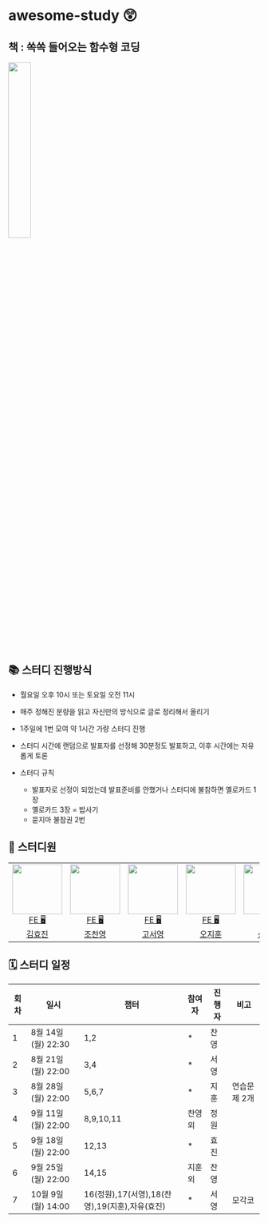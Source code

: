 # awesome-study 😲

## 책 : 쏙쏙 들어오는 함수형 코딩

<a href="https://product.kyobobook.co.kr/detail/S000001952246" target="_blank">
<img src="https://contents.kyobobook.co.kr/sih/fit-in/458x0/pdt/9791191600759.jpg" width="30%" />
</a>

## 📚 스터디 진행방식

- 월요일 오후 10시 또는 토요일 오전 11시
- 매주 정해진 분량을 읽고 자신만의 방식으로 글로 정리해서 올리기
- 1주일에 1번 모여 약 1시간 가량 스터디 진행
- 스터디 시간에 랜덤으로 발표자를 선정해 30분정도 발표하고, 이후 시간에는 자유롭게 토론
- 스터디 규칙

  - 발표자로 선정이 되었는데 발표준비를 안했거나 스터디에 불참하면 옐로카드 1장
  - 옐로카드 3장 = 밥사기
  - 묻지마 불참권 2번

## 🐥 스터디원

<table>

<tr>
  <td align=center>
  <a href="https://github.com/hy57in">
  <img src="https://avatars.githubusercontent.com/u/60775453?v=4" width="100px" />
  <br/>
  FE 🖥
  <br/>
  김효진
  </a>
  </td>

  <td align=center>
  <a href="https://github.com/cyjo9603">
  <img src="https://avatars.githubusercontent.com/u/49899406?v=4" width="100px" />
  <br/>
  FE 🖥
  <br/>
  조찬영
  </a>
  </td>

  <td align=center>
  <a href="https://github.com/syoung125">
  <img src="https://avatars.githubusercontent.com/u/39763891?v=4" width="100px"  />
  <br/>
  FE 🖥
  <br/>
  고서영
  </a>
  </td>

  <td align=center>
  <a href="https://github.com/hoo00nn">
  <img src="https://avatars.githubusercontent.com/u/52775389?v=4" width="100px"  />
  <br/>
  FE 🖥
  <br/>
  오지훈
  </a>
  </td>

  <td align=center>
  <a href="https://github.com/newgardener">
  <img src="https://avatars.githubusercontent.com/u/30281850?v=4" width="100px"  />
  <br/>
  FE 🖥
  <br/>
  신정원
  </a>
  </td>

  </tr>


</table>

## 🗓 스터디 일정

| 회차 | 일시               | 챕터                                 | 참여자  | 진행자 | 비고      |
|----|------------------|------------------------------------|------|-----|---------|
| 1  | 8월 14일 (월) 22:30 | 1,2                                | *    | 찬영  |         |
| 2  | 8월 21일 (월) 22:00 | 3,4                                | *    | 서영  |         |
| 3  | 8월 28일 (월) 22:00 | 5,6,7                              | *    | 지훈  | 연습문제 2개 |
| 4  | 9월 11일 (월) 22:00 | 8,9,10,11                          | 찬영 외 | 정원  |         |
| 5  | 9월 18일 (월) 22:00 | 12,13                              | *    | 효진  |         |
| 6  | 9월 25일 (월) 22:00 | 14,15                              | 지훈 외 | 찬영  |         |
| 7  | 10월 9일 (월) 14:00 | 16(정원),17(서영),18(찬영),19(지훈),자유(효진) | *    | 서영  | 모각코     |

